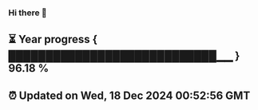 ### Hi there 👋
⏳ Year progress { ████████████████████████████▁▁ } 96.18 %
---
⏰ Updated on Wed, 18 Dec 2024 00:52:56 GMT
---
